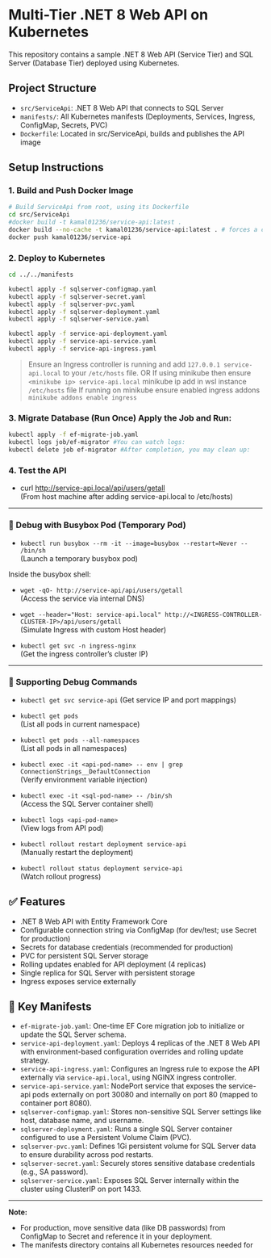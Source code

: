 # Multi-Tier .NET 8 Web API on Kubernetes

This repository contains a sample .NET 8 Web API (Service Tier) and SQL Server (Database Tier) deployed using Kubernetes.

## Project Structure

- `src/ServiceApi`: .NET 8 Web API that connects to SQL Server
- `manifests/`: All Kubernetes manifests (Deployments, Services, Ingress, ConfigMap, Secrets, PVC)
- `Dockerfile`: Located in src/ServiceApi, builds and publishes the API image

## Setup Instructions

### 1. Build and Push Docker Image
```bash
# Build ServiceApi from root, using its Dockerfile
cd src/ServiceApi
#docker build -t kamal01236/service-api:latest .
docker build --no-cache -t kamal01236/service-api:latest . # forces a clean rebuild from scratch (no cached layers)
docker push kamal01236/service-api
```

### 2. Deploy to Kubernetes
```bash
cd ../../manifests

kubectl apply -f sqlserver-configmap.yaml
kubectl apply -f sqlserver-secret.yaml
kubectl apply -f sqlserver-pvc.yaml
kubectl apply -f sqlserver-deployment.yaml
kubectl apply -f sqlserver-service.yaml

kubectl apply -f service-api-deployment.yaml
kubectl apply -f service-api-service.yaml
kubectl apply -f service-api-ingress.yaml
```

> Ensure an Ingress controller is running and add `127.0.0.1 service-api.local` to your `/etc/hosts` file.
> OR If using minikube then ensure `<minikube ip> service-api.local` minikube ip add in wsl instance `/etc/hosts` file 
> If running on minikube ensure enabled ingress addons `minikube addons enable ingress`

### 3. Migrate Database (Run Once) Apply the Job and Run:
```bash
kubectl apply -f ef-migrate-job.yaml
kubectl logs job/ef-migrator #You can watch logs:
kubectl delete job ef-migrator #After completion, you may clean up:
```

### 4. Test the API

- curl http://service-api.local/api/users/getall  
  (From host machine after adding service-api.local to /etc/hosts)

---

### 🐛 Debug with Busybox Pod (Temporary Pod)

- `kubectl run busybox --rm -it --image=busybox --restart=Never -- /bin/sh`  
  (Launch a temporary busybox pod)

Inside the busybox shell:
- `wget -qO- http://service-api/api/users/getall`  
  (Access the service via internal DNS)

- `wget --header="Host: service-api.local" http://<INGRESS-CONTROLLER-CLUSTER-IP>/api/users/getall`  
  (Simulate Ingress with custom Host header)

- `kubectl get svc -n ingress-nginx`  
  (Get the ingress controller’s cluster IP)
  
---

### 🧪 Supporting Debug Commands

- `kubectl get svc service-api` 
  (Get service IP and port mappings)

- `kubectl get pods`  
  (List all pods in current namespace)

- `kubectl get pods --all-namespaces`  
  (List all pods in all namespaces)

- `kubectl exec -it <api-pod-name> -- env | grep ConnectionStrings__DefaultConnection`  
  (Verify environment variable injection)

- `kubectl exec -it <sql-pod-name> -- /bin/sh`  
  (Access the SQL Server container shell)

- `kubectl logs <api-pod-name>`  
  (View logs from API pod)

- `kubectl rollout restart deployment service-api`  
  (Manually restart the deployment)

- `kubectl rollout status deployment service-api`  
  (Watch rollout progress)

## ✅ Features
- .NET 8 Web API with Entity Framework Core
- Configurable connection string via ConfigMap (for dev/test; use Secret for production)
- Secrets for database credentials (recommended for production)
- PVC for persistent SQL Server storage
- Rolling updates enabled for API deployment (4 replicas)
- Single replica for SQL Server with persistent storage
- Ingress exposes service externally

## 📁 Key Manifests

- `ef-migrate-job.yaml`: One-time EF Core migration job to initialize or update the SQL Server schema.
- `service-api-deployment.yaml`: Deploys 4 replicas of the .NET 8 Web API with environment-based configuration overrides and rolling update strategy.
- `service-api-ingress.yaml`: Configures an Ingress rule to expose the API externally via `service-api.local`, using NGINX ingress controller.
- `service-api-service.yaml`: NodePort service that exposes the service-api pods externally on port 30080 and internally on port 80 (mapped to container port 8080).
- `sqlserver-configmap.yaml`: Stores non-sensitive SQL Server settings like host, database name, and username.
- `sqlserver-deployment.yaml`: Runs a single SQL Server container configured to use a Persistent Volume Claim (PVC).
- `sqlserver-pvc.yaml`: Defines 1Gi persistent volume for SQL Server data to ensure durability across pod restarts.
- `sqlserver-secret.yaml`: Securely stores sensitive database credentials (e.g., SA password).
- `sqlserver-service.yaml`: Exposes SQL Server internally within the cluster using ClusterIP on port 1433.

---

**Note:**  
- For production, move sensitive data (like DB passwords) from ConfigMap to Secret and reference it in your deployment.
- The manifests directory contains all Kubernetes resources needed for

